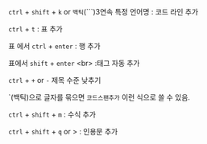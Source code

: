 `ctrl` + `shift` + `k` or `백틱`(\`\`\`)3연속 특정 언어명 : 코드 라인 추가

`ctrl` + `t` : 표 추가

표 에서 `ctrl` + `enter` : 행 추가

표에서 `shift` + `enter` \<br> :태그 자동 추가

`ctrl` + `+` or `-` 제목 수준 낮추기

\`(백틱)으로 글자를 묶으면 `코드스팬추가` 이런 식으로 쓸 수 있음.

`ctrl` + `shift` + `m` : 수식 추가

`ctrl` + `shift` + `q` or > : 인용문 추가 
